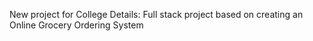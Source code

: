 New project for College
Details:
	Full stack project based on creating an Online Grocery Ordering System
